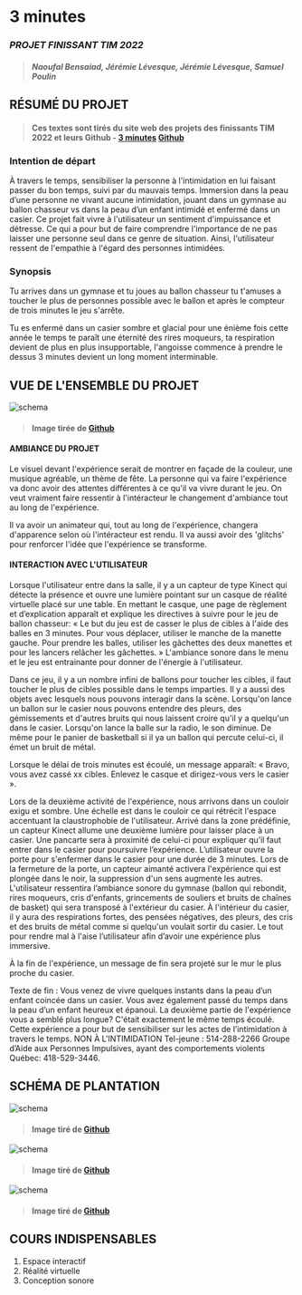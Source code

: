 # 3 minutes
### *PROJET FINISSANT TIM 2022*
>#### *Naoufal Bensaiad, Jérémie Lévesque, Jérémie Lévesque, Samuel Poulin* 


## RÉSUMÉ DU PROJET 
>#### Ces textes sont tirés du site web des projets des finissants TIM 2022 et leurs Github - [3 minutes](https://tim-montmorency.com/2022/projets/3-minutes/docs/web/index.html) [Github](https://github.com/tim-montmorency/66B-modele_de_projet) 

### Intention de départ
À travers le temps, sensibiliser la personne à l'intimidation en lui faisant passer du bon temps, suivi par du mauvais temps. Immersion dans la peau d’une personne ne vivant aucune intimidation, jouant dans un gymnase au ballon chasseur vs dans la peau d’un enfant intimidé et enfermé dans un casier. Ce projet fait vivre à l'utilisateur un sentiment d'impuissance et détresse. Ce qui a pour but de faire comprendre l'importance de ne pas laisser une personne seul dans ce genre de situation. Ainsi, l'utilisateur ressent de l'empathie à l'égard des personnes intimidées.

### Synopsis
Tu arrives dans un gymnase et tu joues au ballon chasseur tu t'amuses a toucher le plus de personnes possible avec le ballon et après le compteur de trois minutes le jeu s'arrête.

Tu es enfermé dans un casier sombre et glacial pour une énième fois cette année le temps te paraît une éternité des rires moqueurs, ta respiration devient de plus en plus insupportable, l'angoisse commence à prendre le dessus 3 minutes devient un long moment interminable.


## VUE DE L'ENSEMBLE DU PROJET
![schema](/medias/vue_ensemble_3_min.png)
>#### Image tirée de [Github](https://github.com/tim-montmorency/66B-modele_de_projet) 

#### AMBIANCE DU PROJET
Le visuel devant l'expérience serait de montrer en façade de la couleur, une musique agréable, un thème de fête. La personne qui va faire l'expérience va donc avoir des attentes différentes à ce qu'il va vivre durant le jeu. On veut vraiment faire ressentir à l'intéracteur le changement d'ambiance tout au long de l'expérience.

Il va avoir un animateur qui, tout au long de l'expérience, changera d'apparence selon où l'intéracteur est rendu. Il va aussi avoir des 'glitchs' pour renforcer l'idée que l'expérience se transforme.

#### INTERACTION AVEC L'UTILISATEUR
Lorsque l'utilisateur entre dans la salle, il y a un capteur de type Kinect qui détecte la présence et ouvre une lumière pointant sur un casque de réalité virtuelle placé sur une table. En mettant le casque, une page de règlement et d’explication apparaît et explique les directives à suivre pour le jeu de ballon chasseur: « Le but du jeu est de casser le plus de cibles à l'aide des balles en 3 minutes. Pour vous déplacer, utiliser le manche de la manette gauche. Pour prendre les balles, utiliser les gâchettes des deux manettes et pour les lancers relâcher les gâchettes. » L'ambiance sonore dans le menu et le jeu est entrainante pour donner de l'énergie à l'utilisateur.

Dans ce jeu, il y a un nombre infini de ballons pour toucher les cibles, il faut toucher le plus de cibles possible dans le temps imparties. Il y a aussi des objets avec lesquels nous pouvons interagir dans la scène. Lorsqu'on lance un ballon sur le casier nous pouvons entendre des pleurs, des gémissements et d'autres bruits qui nous laissent croire qu'il y a quelqu'un dans le casier. Lorsqu'on lance la balle sur la radio, le son diminue. De même pour le panier de basketball si il ya un ballon qui percute celui-ci, il émet un bruit de métal.

Lorsque le délai de trois minutes est écoulé, un message apparaît: « Bravo, vous avez cassé xx cibles. Enlevez le casque et dirigez-vous vers le casier ».

Lors de la deuxième activité de l'expérience, nous arrivons dans un couloir exigu et sombre. Une échelle est dans le couloir ce qui rétrécit l'espace accentuant la claustrophobie de l'utilisateur. Arrivé dans la zone prédéfinie, un capteur Kinect allume une deuxième lumière pour laisser place à un casier. Une pancarte sera à proximité de celui-ci pour expliquer qu’il faut entrer dans le casier pour poursuivre l’expérience. L’utilisateur ouvre la porte pour s'enfermer dans le casier pour une durée de 3 minutes. Lors de la fermeture de la porte, un capteur aimanté activera l'expérience qui est plongée dans le noir, la suppression d'un sens augmente les autres. L'utilisateur ressentira l’ambiance sonore du gymnase (ballon qui rebondit, rires moqueurs, cris d'enfants, grincements de souliers et bruits de chaînes de basket) qui sera transposé à l'extérieur du casier. À l'intérieur du casier, il y aura des respirations fortes, des pensées négatives, des pleurs, des cris et des bruits de métal comme si quelqu'un voulait sortir du casier. Le tout pour rendre mal à l'aise l’utilisateur afin d’avoir une expérience plus immersive.

À la fin de l'expérience, un message de fin sera projeté sur le mur le plus proche du casier.

Texte de fin : Vous venez de vivre quelques instants dans la peau d’un enfant coincée dans un casier. Vous avez également passé du temps dans la peau d’un enfant heureux et épanoui. La deuxième partie de l'expérience vous a semblé plus longue? C'était exactement le même temps écoulé. Cette expérience a pour but de sensibiliser sur les actes de l’intimidation à travers le temps. NON À L'INTIMIDATION Tel-jeune : 514-288-2266 Groupe d’Aide aux Personnes Impulsives, ayant des comportements violents Québec: 418-529-3446.




## SCHÉMA DE PLANTATION
![schema](/medias/schema_3_minutes_fond_blanc.png)
>#### Image tiré de [Github](https://github.com/tim-montmorency/66B-modele_de_projet) 
![schema](/medias/casier_3_minutes.png)
>#### Image tiré de [Github](https://github.com/tim-montmorency/66B-modele_de_projet) 
![schema](/medias/systeme_son_3_minutes.png)
>#### Image tiré de [Github](https://github.com/tim-montmorency/66B-modele_de_projet) 

## COURS INDISPENSABLES

1. Espace interactif
2. Réalité virtuelle 
3. Conception sonore
